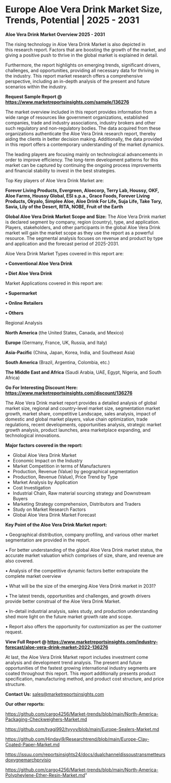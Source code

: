 # Europe Aloe Vera Drink Market Size, Trends, Potential | 2025 - 2031

<Strong> Aloe Vera Drink Market Overview 2025 - 2031</strong>

The rising technology in Aloe Vera Drink Market is also depicted in this research report. Factors that are boosting the growth of the market, and giving a positive push to thrive in the global market is explained in detail.

Furthermore, the report highlights on emerging trends, significant drivers, challenges, and opportunities, providing all necessary data for thriving in the industry. This report market research offers a comprehensive perspective, including an in-depth analysis of the present and future scenarios within the industry.

<strong>Request Sample Report @ <a href=https://www.marketreportsinsights.com/sample/136276>https://www.marketreportsinsights.com/sample/136276</a></strong>

The market overview included in this report provides information from a wide range of resources like government organizations, established companies, trade and industry associations, industry brokers and other such regulatory and non-regulatory bodies. The data acquired from these organizations authenticate the Aloe Vera Drink research report, thereby aiding the clients in better decision making. Additionally, the data provided in this report offers a contemporary understanding of the market dynamics.

The leading players are focusing mainly on technological advancements in order to improve efficiency. The long-term development patterns for this market can be captured by continuing the ongoing process improvements and financial stability to invest in the best strategies.

Top Key players of Aloe Vera Drink Market are:

<strong>Forever Living Products, Evergreen, Aloecorp, Terry Lab, Houssy, OKF, Aloe Farms, Houssy Global, ESI s.p.a., Grace Foods, Forever Living Products, Okyalo, Simplee Aloe, Aloe Drink For Life, Suja Life, Take Tory, Savia, Lily of the Desert, RITA, NOBE, Fruit of the Earth</strong>

<strong><b>Global Aloe Vera Drink Market Scope and Size:</b></strong>
The Aloe Vera Drink market is declared segment by company, region (country), type, and application. Players, stakeholders, and other participants in the global Aloe Vera Drink market will gain the market scope as they use the report as a powerful resource. The segmental analysis focuses on revenue and product by type and application and the forecast period of 2025-2031.

Aloe Vera Drink Market Types covered in this report are:

<strong>• Conventional Aloe Vera Drink

• Diet Aloe Vera Drink</strong>

Market Applications covered in this report are:

<strong>• Supermarket

• Online Retailers

• Others</strong> 

Regional Analysis

<strong>North America</strong> (the United States, Canada, and Mexico)

<strong>Europe</strong> (Germany, France, UK, Russia, and Italy)

<strong>Asia-Pacific</strong> (China, Japan, Korea, India, and Southeast Asia)

<strong>South America</strong> (Brazil, Argentina, Colombia, etc.)

<strong>The Middle East and Africa</strong> (Saudi Arabia, UAE, Egypt, Nigeria, and South Africa)

<strong>Go For Interesting Discount Here: <a href=https://www.marketreportsinsights.com/discount/136276>https://www.marketreportsinsights.com/discount/136276</a></strong>

The Aloe Vera Drink market report provides a detailed analysis of global market size, regional and country-level market size, segmentation market growth, market share, competitive Landscape, sales analysis, impact of domestic and global market players, value chain optimization, trade regulations, recent developments, opportunities analysis, strategic market growth analysis, product launches, area marketplace expanding, and technological innovations.

<strong><b>Major factors covered in the report:</b></strong>
<ul>
  <li>Global Aloe Vera Drink Market </li>
  <li>Economic Impact on the Industry</li>
  <li>Market Competition in terms of Manufacturers</li>
  <li>Production, Revenue (Value) by geographical segmentation</li>
  <li>Production, Revenue (Value), Price Trend by Type</li>
  <li>Market Analysis by Application</li>
  <li>Cost Investigation</li>
  <li>Industrial Chain, Raw material sourcing strategy and Downstream Buyers</li>
  <li>Marketing Strategy comprehension, Distributors and Traders</li>
  <li>Study on Market Research Factors</li>
  <li>Global Aloe Vera Drink Market Forecast</li>
</ul>

<strong><b>Key Point of the Aloe Vera Drink Market report:</b></strong>

• Geographical distribution, company profiling, and various other market segmentation are provided in the report.

• For better understanding of the global Aloe Vera Drink market status, the accurate market valuation which comprises of size, share, and revenue are also covered.

• Analysis of the competitive dynamic factors better extrapolate the complete market overview

• What will be the size of the emerging Aloe Vera Drink market in 2031?

• The latest trends, opportunities and challenges, and growth drivers provide better construal of the Aloe Vera Drink Market.

• In-detail industrial analysis, sales study, and production understanding shed more light on the future market growth rate and scope.

• Report also offers the opportunity for customization as per the customer request.

<strong><b>View Full Report @ <a href=https://www.marketreportsinsights.com/industry-forecast/aloe-vera-drink-market-2022-136276>https://www.marketreportsinsights.com/industry-forecast/aloe-vera-drink-market-2022-136276</a></b></strong>


At last, the Aloe Vera Drink Market report includes investment come analysis and development trend analysis. The present and future opportunities of the fastest growing international industry segments are coated throughout this report. This report additionally presents product specification, manufacturing method, and product cost structure, and price structure.

<strong>Contact Us:</strong>
sales@marketreportsinsights.com

<strong>Our other reports:</strong>

<a href=https://github.com/cargo4256/Market-trends/blob/main/North-America-Packaging-Checkweighers-Market.md>https://github.com/cargo4256/Market-trends/blob/main/North-America-Packaging-Checkweighers-Market.md</a>

<a href=https://github.com/tyagi992/tyyyy/blob/main/Europe-Sealers-Market.md>https://github.com/tyagi992/tyyyy/blob/main/Europe-Sealers-Market.md</a>

<a href=https://github.com/Hindavi9/Researchtrend/blob/main/Europe-Clay-Coated-Paper-Market.md>https://github.com/Hindavi9/Researchtrend/blob/main/Europe-Clay-Coated-Paper-Market.md</a>

<a href=https://issuu.com/reportsinsights24/docs/dualchanneldissoustransmetteursdoxygnemarchprvisio>https://issuu.com/reportsinsights24/docs/dualchanneldissoustransmetteursdoxygnemarchprvisio</a>

<a href=https://github.com/cargo4256/Market-trends/blob/main/North-America-Polypheylene-Ether-Resin-Market.md>https://github.com/cargo4256/Market-trends/blob/main/North-America-Polypheylene-Ether-Resin-Market.md</a>"
